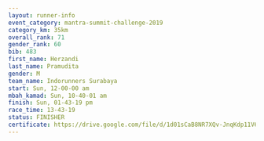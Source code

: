 ```yaml
---
layout: runner-info 
event_category: mantra-summit-challenge-2019 
category_km: 35km 
overall_rank: 71
gender_rank: 60
bib: 483
first_name: Herzandi
last_name: Pramudita
gender: M
team_name: Indorunners Surabaya
start: Sun, 12-00-00 am
mbah_kamad: Sun, 10-40-01 am
finish: Sun, 01-43-19 pm
race_time: 13-43-19
status: FINISHER
certificate: https://drive.google.com/file/d/1d01sCaB8NR7XQv-JnqKdp11V6C0c97UQ/view?usp=sharing
---
```

